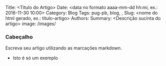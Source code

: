 Title: <Título do Artigo>
Date: <data no formato aaaa-mm-dd hh:mi, ex.: 2016-11-30 10:00>
Category: Blog
Tags: pug-pb, blog, <sua tag>, <sua tag>
Slug: <nome do html gerado, ex.: titulo-artigo>
Authors: <Seu nome>
Summary: <Descrição sucinta do artigo>
image: /images/<nome do arquivo de imagem>

### Cabeçalho

Escreva seu artigo utilizando as marcações markdown.

* Isto é só um exemplo
